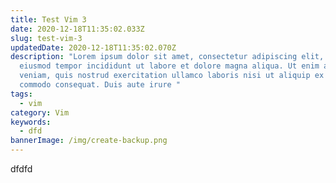 ```yaml
---
title: Test Vim 3
date: 2020-12-18T11:35:02.033Z
slug: test-vim-3
updatedDate: 2020-12-18T11:35:02.070Z
description: "Lorem ipsum dolor sit amet, consectetur adipiscing elit, sed do
  eiusmod tempor incididunt ut labore et dolore magna aliqua. Ut enim ad minim
  veniam, quis nostrud exercitation ullamco laboris nisi ut aliquip ex ea
  commodo consequat. Duis aute irure "
tags:
  - vim
category: Vim
keywords:
  - dfd
bannerImage: /img/create-backup.png
---
```


dfdfd
